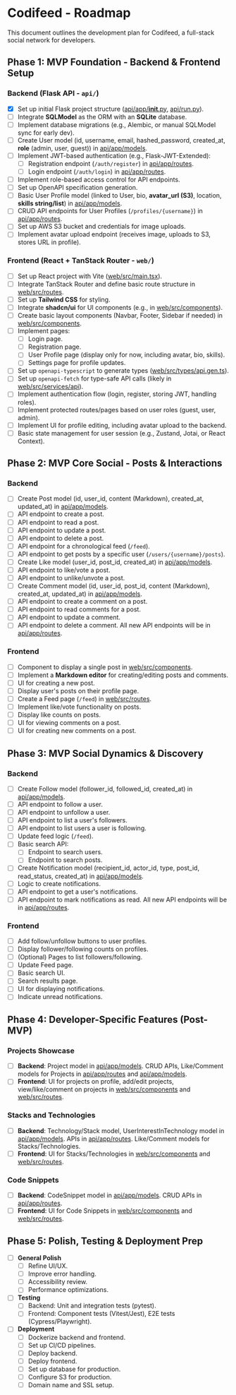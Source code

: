 # Codifeed - Roadmap

This document outlines the development plan for Codifeed, a full-stack social network for developers.

## Phase 1: MVP Foundation - Backend & Frontend Setup

### Backend (Flask API - `api/`)

- [x] Set up initial Flask project structure ([api/app/**init**.py](mdc:api/app/__init__.py), [api/run.py](mdc:api/run.py)).
- [ ] Integrate **SQLModel** as the ORM with an **SQLite** database.
- [ ] Implement database migrations (e.g., Alembic, or manual SQLModel sync for early dev).
- [ ] Create User model (id, username, email, hashed_password, created_at, **role** (admin, user, guest)) in [api/app/models](mdc:api/app/models).
- [ ] Implement JWT-based authentication (e.g., Flask-JWT-Extended):
  - [ ] Registration endpoint (`/auth/register`) in [api/app/routes](mdc:api/app/routes).
  - [ ] Login endpoint (`/auth/login`) in [api/app/routes](mdc:api/app/routes).
- [ ] Implement role-based access control for API endpoints.
- [ ] Set up OpenAPI specification generation.
- [ ] Basic User Profile model (linked to User, bio, **avatar_url (S3)**, location, **skills string/list**) in [api/app/models](mdc:api/app/models).
- [ ] CRUD API endpoints for User Profiles (`/profiles/{username}`) in [api/app/routes](mdc:api/app/routes).
- [ ] Set up AWS S3 bucket and credentials for image uploads.
- [ ] Implement avatar upload endpoint (receives image, uploads to S3, stores URL in profile).

### Frontend (React + TanStack Router - `web/`)

- [ ] Set up React project with Vite ([web/src/main.tsx](mdc:web/src/main.tsx)).
- [ ] Integrate TanStack Router and define basic route structure in [web/src/routes](mdc:web/src/routes).
- [ ] Set up **Tailwind CSS** for styling.
- [ ] Integrate **shadcn/ui** for UI components (e.g., in [web/src/components](mdc:web/src/components)).
- [ ] Create basic layout components (Navbar, Footer, Sidebar if needed) in [web/src/components](mdc:web/src/components).
- [ ] Implement pages:
  - [ ] Login page.
  - [ ] Registration page.
  - [ ] User Profile page (display only for now, including avatar, bio, skills).
  - [ ] Settings page for profile updates.
- [ ] Set up `openapi-typescript` to generate types ([web/src/types/api.gen.ts](mdc:web/src/types/api.gen.ts)).
- [ ] Set up `openapi-fetch` for type-safe API calls (likely in [web/src/services/api](mdc:web/src/services/api)).
- [ ] Implement authentication flow (login, register, storing JWT, handling roles).
- [ ] Implement protected routes/pages based on user roles (guest, user, admin).
- [ ] Implement UI for profile editing, including avatar upload to the backend.
- [ ] Basic state management for user session (e.g., Zustand, Jotai, or React Context).

## Phase 2: MVP Core Social - Posts & Interactions

### Backend

- [ ] Create Post model (id, user_id, content (Markdown), created_at, updated_at) in [api/app/models](mdc:api/app/models).
- [ ] API endpoint to create a post.
- [ ] API endpoint to read a post.
- [ ] API endpoint to update a post.
- [ ] API endpoint to delete a post.
- [ ] API endpoint for a chronological feed (`/feed`).
- [ ] API endpoint to get posts by a specific user (`/users/{username}/posts`).
- [ ] Create Like model (user_id, post_id, created_at) in [api/app/models](mdc:api/app/models).
- [ ] API endpoint to like/vote a post.
- [ ] API endpoint to unlike/unvote a post.
- [ ] Create Comment model (id, user_id, post_id, content (Markdown), created_at, updated_at) in [api/app/models](mdc:api/app/models).
- [ ] API endpoint to create a comment on a post.
- [ ] API endpoint to read comments for a post.
- [ ] API endpoint to update a comment.
- [ ] API endpoint to delete a comment.
      All new API endpoints will be in [api/app/routes](mdc:api/app/routes).

### Frontend

- [ ] Component to display a single post in [web/src/components](mdc:web/src/components).
- [ ] Implement a **Markdown editor** for creating/editing posts and comments.
- [ ] UI for creating a new post.
- [ ] Display user's posts on their profile page.
- [ ] Create a Feed page (`/feed`) in [web/src/routes](mdc:web/src/routes).
- [ ] Implement like/vote functionality on posts.
- [ ] Display like counts on posts.
- [ ] UI for viewing comments on a post.
- [ ] UI for creating new comments on a post.

## Phase 3: MVP Social Dynamics & Discovery

### Backend

- [ ] Create Follow model (follower_id, followed_id, created_at) in [api/app/models](mdc:api/app/models).
- [ ] API endpoint to follow a user.
- [ ] API endpoint to unfollow a user.
- [ ] API endpoint to list a user's followers.
- [ ] API endpoint to list users a user is following.
- [ ] Update feed logic (`/feed`).
- [ ] Basic search API:
  - [ ] Endpoint to search users.
  - [ ] Endpoint to search posts.
- [ ] Create Notification model (recipient_id, actor_id, type, post_id, read_status, created_at) in [api/app/models](mdc:api/app/models).
- [ ] Logic to create notifications.
- [ ] API endpoint to get a user's notifications.
- [ ] API endpoint to mark notifications as read.
      All new API endpoints will be in [api/app/routes](mdc:api/app/routes).

### Frontend

- [ ] Add follow/unfollow buttons to user profiles.
- [ ] Display follower/following counts on profiles.
- [ ] (Optional) Pages to list followers/following.
- [ ] Update Feed page.
- [ ] Basic search UI.
- [ ] Search results page.
- [ ] UI for displaying notifications.
- [ ] Indicate unread notifications.

## Phase 4: Developer-Specific Features (Post-MVP)

### Projects Showcase

- [ ] **Backend**: Project model in [api/app/models](mdc:api/app/models). CRUD APIs, Like/Comment models for Projects in [api/app/routes](mdc:api/app/routes) and [api/app/models](mdc:api/app/models).
- [ ] **Frontend**: UI for projects on profile, add/edit projects, view/like/comment on projects in [web/src/components](mdc:web/src/components) and [web/src/routes](mdc:web/src/routes).

### Stacks and Technologies

- [ ] **Backend**: Technology/Stack model, UserInterestInTechnology model in [api/app/models](mdc:api/app/models). APIs in [api/app/routes](mdc:api/app/routes). Like/Comment models for Stacks/Technologies.
- [ ] **Frontend**: UI for Stacks/Technologies in [web/src/components](mdc:web/src/components) and [web/src/routes](mdc:web/src/routes).

### Code Snippets

- [ ] **Backend**: CodeSnippet model in [api/app/models](mdc:api/app/models). CRUD APIs in [api/app/routes](mdc:api/app/routes).
- [ ] **Frontend**: UI for Code Snippets in [web/src/components](mdc:web/src/components) and [web/src/routes](mdc:web/src/routes).

## Phase 5: Polish, Testing & Deployment Prep

- [ ] **General Polish**
  - [ ] Refine UI/UX.
  - [ ] Improve error handling.
  - [ ] Accessibility review.
  - [ ] Performance optimizations.
- [ ] **Testing**
  - [ ] Backend: Unit and integration tests (pytest).
  - [ ] Frontend: Component tests (Vitest/Jest), E2E tests (Cypress/Playwright).
- [ ] **Deployment**
  - [ ] Dockerize backend and frontend.
  - [ ] Set up CI/CD pipelines.
  - [ ] Deploy backend.
  - [ ] Deploy frontend.
  - [ ] Set up database for production.
  - [ ] Configure S3 for production.
  - [ ] Domain name and SSL setup.
